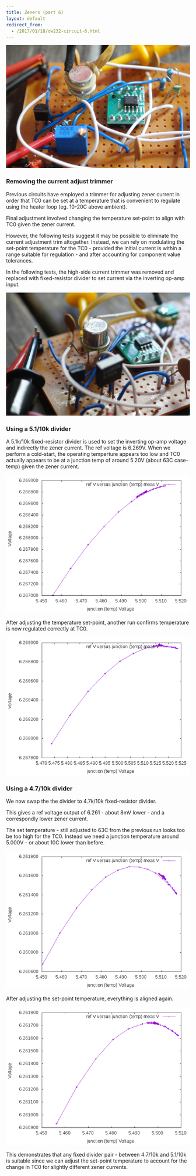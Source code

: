 ```yaml
---
title: Zeners (part 6)
layout: default
redirect_from:
  - /2017/01/18/dw232-circuit-6.html
---
```


![plot](/public/images/dw232/DSC02628.JPG)


### Removing the current adjust trimmer

Previous circuits have employed a trimmer for adjusting zener current in order that TC0 can be set at a temperature that is convenient to regulate using the heater  loop (eg. 10-20C above ambient).

Final adjustment involved changing the temperature set-point to align with TC0 given the zener current.

However, the following tests suggest it may be possible to eliminate the current adjustment trim altogether. Instead, we can rely on modulating the set-point temperature for the TC0 - provided the initial current is within a range suitable for regulation - and after accounting for component value tolerances.

In the following tests, the high-side current trimmer was removed and replaced with fixed-resistor divider to set current via the inverting op-amp input.


![plot](/public/images/dw232/DSC02621.JPG)

### Using a 5.1/10k divider


A 5.1k/10k fixed-resistor divider is used to set the inverting op-amp voltage and indirectly the zener current. The ref voltage is 6.269V. When we perform a cold-start, the operating temperture appears too low and TC0 actually appears to be at a junction temp of around 5.20V (about 63C case-temp) given the zener current.

![plot](/public/images/dw232/run-25/output/plot-04.png)

After adjusting the temperature set-point, another run confirms temperature is now regulated correctly at TC0.

![plot](/public/images/dw232/run-26/output/plot-04.png)

### Using a 4.7/10k divider

We now swap the the divider to 4.7k/10k fixed-resistor divider.

This gives a ref voltage output of 6.261 - about 8mV lower - and a correspondly lower zener current.

The set temperature - still adjusted to 63C from the previous run looks too be too high for the TC0. Instead we need a junction temperature around 5.000V - or about 10C lower than before.

![plot](/public/images/dw232/run-27/output/plot-04.png)

After adjusting the set-point temperature, everything is aligned again.

![plot](/public/images/dw232/run-28/output/plot-04.png)


This demonstrates that any fixed divider pair - between 4.7/10k and 5.1/10k is suitable since we can adjust the set-point temperature to account for the change in TC0 for slightly different zener currents.


